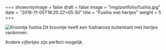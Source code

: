 +++
showonlyimage = false
draft = false
image = "img/portfolio/fushia.jpg"
date = "2016-11-05T18:25:22+05:30"
title = "Fushia met hertjes"
weight = 5
+++
<!--more-->
![Kroontje fushia][1]
Dit kroontje heeft een fushiaroze buitenkant met hertjes vanbinnen.

Andere cijfertjes zijn perfect mogelijk.


[1]: /img/portfolio/fushia.jpg

